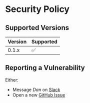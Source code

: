 # Security Policy

## Supported Versions

| Version | Supported          |
| ------- | ------------------ |
| 0.1.x   | :white_check_mark: |

## Reporting a Vulnerability

Either:
- Message *Dan* on [Slack](https://trackportfolio.slack.com/)
- Open a new [GitHub Issue](https://github.com/dan-lynch/trackportfol.io/issues/new)
